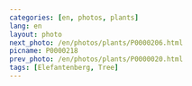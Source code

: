 ```yaml
---
categories: [en, photos, plants]
lang: en
layout: photo
next_photo: /en/photos/plants/P0000206.html
picname: P0000218
prev_photo: /en/photos/plants/P0000020.html
tags: [Elefantenberg, Tree]
---
```

